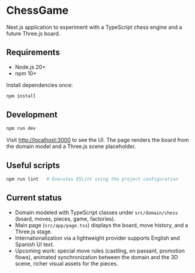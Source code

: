 ﻿# ChessGame

Next.js application to experiment with a TypeScript chess engine and a future Three.js board.

## Requirements

- Node.js 20+
- npm 10+

Install dependencies once:

```bash
npm install
```

## Development

```bash
npm run dev
```

Visit [http://localhost:3000](http://localhost:3000) to see the UI. The page renders the board from the domain model and a Three.js scene placeholder.

## Useful scripts

```bash
npm run lint   # Executes ESLint using the project configuration
```

## Current status

- Domain modeled with TypeScript classes under `src/domain/chess` (board, moves, pieces, game, factories).
- Main page (`src/app/page.tsx`) displays the board, move history, and a Three.js stage.
- Internationalization via a lightweight provider supports English and Spanish UI text.
- Upcoming work: special move rules (castling, en passant, promotion flows), animated synchronization between the domain and the 3D scene, richer visual assets for the pieces.
